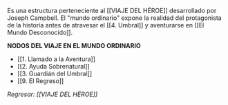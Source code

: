 Es una estructura perteneciente al [[VIAJE DEL HÉROE]] desarrollado por Joseph Campbell. El "mundo ordinario" expone la realidad del protagonista de la historia antes de atravesar el [[4. Umbral]] y aventurarse en [[El Mundo Desconocido]].

**NODOS DEL VIAJE EN EL MUNDO ORDINARIO**
- [[1. Llamado a la Aventura]]
- [[2. Ayuda Sobrenatural]]
- [[3. Guardián del Umbral]]
- [[9. El Regreso]]

*Regresar: [[VIAJE DEL HÉROE]]*